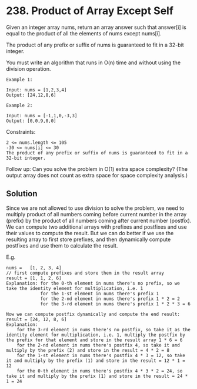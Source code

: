 # 238. Product of Array Except Self

Given an integer array nums, return an array answer such that answer[i] is equal to the product of all the elements of nums except nums[i].

The product of any prefix or suffix of nums is guaranteed to fit in a 32-bit integer.

You must write an algorithm that runs in O(n) time and without using the division operation.

```text
Example 1:

Input: nums = [1,2,3,4]
Output: [24,12,8,6]

Example 2:

Input: nums = [-1,1,0,-3,3]
Output: [0,0,9,0,0]
```

Constraints:

    2 <= nums.length <= 105
    -30 <= nums[i] <= 30
    The product of any prefix or suffix of nums is guaranteed to fit in a 32-bit integer.



Follow up: Can you solve the problem in O(1) extra space complexity? (The output array does not count as extra space for space complexity analysis.)

## Solution

Since we are not allowed to use division to solve the problem, we need to multiply product of all numbers coming before current number in the array (prefix) by the 
product of all numbers coming after current number (postfix). We can compute two additional arrays with prefixes and postfixes and use their values to compute
the result. But we can do better if we use the resulting array to first store prefixes, and then dynamically compute postfixes and use them to calculate the
result.

E.g.

```text
nums =   [1, 2, 3, 4]
// first compute prefixes and store them in the result array
result = [1, 1, 2, 6]
Explanation: for the 0-th element in nums there's no prefix, so we take the identity element for multiplication, i.e. 1
             for the 1-st element in nums there's prefix 1
             for the 2-nd element in nums there's prefix 1 * 2 = 2
             for the 3-rd element in nums there's prefix 1 * 2 * 3 = 6

Now we can compute postfix dynamically and compute the end result:
result = [24, 12, 8, 6]
Explanation:
    for the 3-rd element in nums there's no postfix, so take it as the identity element for multiplication, i.e. 1, multiply the postfix by the prefix for that element and store in the result array 1 * 6 = 6
    for the 2-nd element in nums there's postfix 4, so take it and multiply by the prefix (2) and store in the result = 4 * 2 = 8
    for the 1-st element in nums there's postfix 4 * 3 = 12, so take it and multiply by the prefix (1) and store in the result = 12 * 1 = 12
    for the 0-th element in nums there's postfix 4 * 3 * 2 = 24, so take it and multiply by the prefix (1) and store in the result = 24 * 1 = 24
```